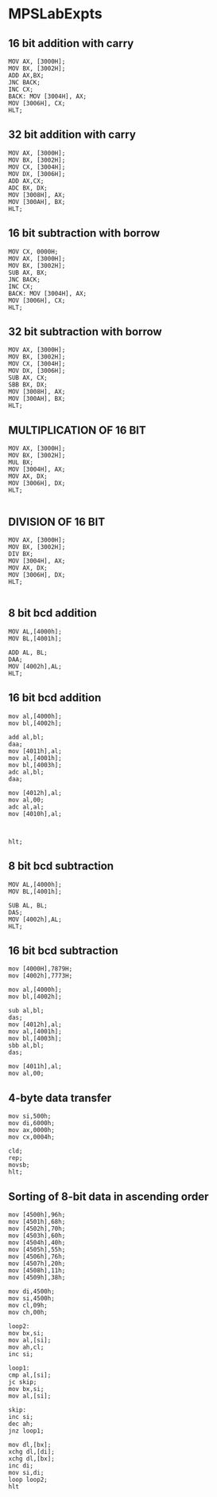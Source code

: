 # MPSLabExpts

## 16 bit addition with carry
```
MOV AX, [3000H];
MOV BX, [3002H];
ADD AX,BX;
JNC BACK;
INC CX;
BACK: MOV [3004H], AX;
MOV [3006H], CX;
HLT;

```
## 32 bit addition with carry
```
MOV AX, [3000H];
MOV BX, [3002H];
MOV CX, [3004H];
MOV DX, [3006H];
ADD AX,CX;
ADC BX, DX;
MOV [3008H], AX;
MOV [300AH], BX;
HLT;

```

## 16 bit subtraction with borrow
```
MOV CX, 0000H;
MOV AX, [3000H];
MOV BX, [3002H];
SUB AX, BX;
JNC BACK;
INC CX;
BACK: MOV [3004H], AX;
MOV [3006H], CX;
HLT;

```
## 32 bit subtraction with borrow
```
MOV AX, [3000H];
MOV BX, [3002H];
MOV CX, [3004H];
MOV DX, [3006H];
SUB AX, CX;
SBB BX, DX;
MOV [3008H], AX;
MOV [300AH], BX;
HLT;

```

## MULTIPLICATION OF 16 BIT
```
MOV AX, [3000H];
MOV BX, [3002H];
MUL BX;
MOV [3004H], AX;
MOV AX, DX;
MOV [3006H], DX;
HLT;
 
```
## DIVISION OF 16 BIT
```
MOV AX, [3000H];
MOV BX, [3002H];
DIV BX;
MOV [3004H], AX;
MOV AX, DX;
MOV [3006H], DX;
HLT;
 
```

## 8 bit bcd addition
```
MOV AL,[4000h];
MOV BL,[4001h];

ADD AL, BL;
DAA;
MOV [4002h],AL;
HLT;
```

## 16 bit bcd addition 
```
mov al,[4000h];
mov bl,[4002h];

add al,bl;
daa;
mov [4011h],al;
mov al,[4001h];
mov bl,[4003h];
adc al,bl;
daa;

mov [4012h],al;
mov al,00;
adc al,al;
mov [4010h],al;



hlt;
```

## 8 bit bcd subtraction
```
MOV AL,[4000h];
MOV BL,[4001h];

SUB AL, BL;
DAS;
MOV [4002h],AL;
HLT;
```

## 16 bit bcd subtraction
```
mov [4000H],7879H;
mov [4002h],7773H;

mov al,[4000h];
mov bl,[4002h];

sub al,bl;
das;
mov [4012h],al;
mov al,[4001h];
mov bl,[4003h];
sbb al,bl;
das;

mov [4011h],al;
mov al,00;
```

## 4-byte data transfer

```
mov si,500h;
mov di,6000h;
mov ax,0000h;
mov cx,0004h;

cld;
rep;
movsb;
hlt;
```

## Sorting of 8-bit data in ascending order
```
mov [4500h],96h;
mov [4501h],68h;
mov [4502h],70h;
mov [4503h],60h;
mov [4504h],40h;
mov [4505h],55h;
mov [4506h],76h;
mov [4507h],20h;
mov [4508h],11h;
mov [4509h],38h;

mov di,4500h;
mov si,4500h;
mov cl,09h;
mov ch,00h;

loop2:
mov bx,si;
mov al,[si];
mov ah,cl;
inc si;

loop1:
cmp al,[si];
jc skip;
mov bx,si;
mov al,[si];

skip:
inc si;
dec ah;
jnz loop1;

mov dl,[bx];
xchg dl,[di];
xchg dl,[bx];
inc di;
mov si,di;
loop loop2;
hlt
```
